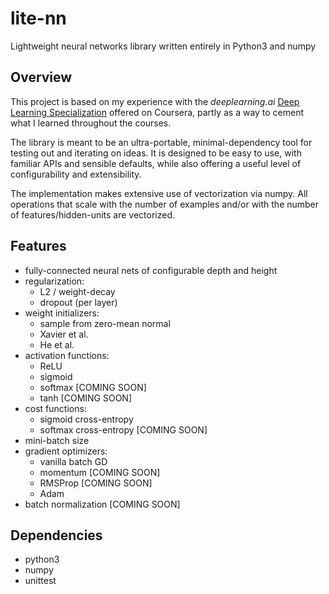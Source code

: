 # lite-nn
Lightweight neural networks library written entirely in Python3 and numpy

## Overview
This project is based on my experience with the *deeplearning.ai* [Deep Learning Specialization](https://www.coursera.org/specializations/deep-learning) offered on Coursera, partly as a way to cement what I learned throughout the courses.

The library is meant to be an ultra-portable, minimal-dependency tool for testing out and iterating on ideas. It is designed to be easy to use, with familiar APIs and sensible defaults, while also offering a useful level of configurability and extensibility.

The implementation makes extensive use of vectorization via numpy. All operations that scale with the number of examples and/or with the number of features/hidden-units are vectorized.

## Features
- fully-connected neural nets of configurable depth and height
- regularization:
  - L2 / weight-decay
  - dropout (per layer)
- weight initializers:
  - sample from zero-mean normal
  - Xavier et al.
  - He et al.
- activation functions:
  - ReLU
  - sigmoid
  - softmax [COMING SOON]
  - tanh [COMING SOON]
- cost functions:
  - sigmoid cross-entropy
  - softmax cross-entropy [COMING SOON]
- mini-batch size
- gradient optimizers:
  - vanilla batch GD
  - momentum [COMING SOON]
  - RMSProp [COMING SOON]
  - Adam
- batch normalization [COMING SOON]

## Dependencies
- python3
- numpy
- unittest
